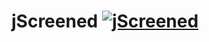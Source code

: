 # jScreened [![jScreened](https://travis-ci.org/KSchaap1994/jScreened.svg?branch=master)](https://travis-ci.org/KSchaap1994/jScreened)
